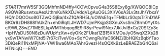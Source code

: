 $START$7mrW5SF3GQMhfmND4ffy4COVtCpvuG4a35S8Exy8g/XWQOC8ICpA9QW8RuswtxuAexUthmKuNkXDJVdqVLgAuOGL3Xi/V6sA3Lv3tsJh/YbxaYHQ/nDQOOso8GTZwQiGjBa/4xZ1QARH5L/uOWsE1q+TFMbLrS0qtsTr7nD1AFBKOr9zDH888fhUkZh+eh0iRqtLJHWD7UjmPKsjpSGXnuXvsSmZ8rm0YytXsc/9WL28wZ71MESLkpWMThbqog6E9iR8yrPewI9Ncx7JklJvIBxGy20SfZy3c+IpHVsDU50N6zDuWUpYzXw+dyOKc2FUkat1ZB15KKMOuJyO5wqXZXs28yx9wTANwiW7Ctd5i7r67ciTveV0o+SqYOwngRuYaC66NZ/BbHQKzBqbYTao3DiQeRi11NxMPjNA+YWI1iwa6MAo7AhrGvezH4sOQXk9zLeBRAEZbG4Q6aiHTNicjQ==$END$